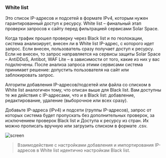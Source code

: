 ### **White list**
Это список IP-адресов и подсетей в формате IPv4, которым нужен гарантированный доступ к ресурсу. White list – финальный этап проверки запросов к сайту перед фильтрацией сервисами Solar Space.

Когда трафик прошел проверку через Black list и по геолокации, система анализирует, внесен ли в White list IP-адрес, с которого идет запрос. Если внесен, пользователь сразу получает доступ к ресурсу. Если не внесен, то запрос направляется на сервисы защиты Solar Space – AntiDDoS, Antibot, WAF Lite – в зависимости от того, какие из них у вас подключены. После анализа запроса этими сервисами система принимает решение: допустить пользователя на сайт или заблокировать запрос.

Алгоритм добавления IP-адресов/подсетей или файла со списком в White list аналогичен тому, что описан выше для Black list. Вам доступны те же действия с IP-адресами, что и в Black list: добавление, редактирование, удаление (выборочное или всех сразу).


Добавьте IP-адреса (IPv4) и подсети (группы IP-адресов), запрос от которых система будет пропускать без дополнительных проверок, за исключением проверок Black list и Доступа к ресурсу из стран. Их можно прописать вручную или загрузить списком в формате .csv.

![screen]()

> Взаимодействие с настройками добавления и импортирования IP-адресов в White list идентично настройкам Black list. 
